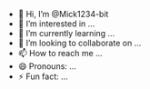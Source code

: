 - 👋 Hi, I’m @Mick1234-bit
- 👀 I’m interested in ...
- 🌱 I’m currently learning ...
- 💞️ I’m looking to collaborate on ...
- 📫 How to reach me ...
- 😄 Pronouns: ...
- ⚡ Fun fact: ...

<!---
Mick1234-bit/Mick1234-bit is a ✨ special ✨ repository because its `` (this file) appears on your GitHub profile.
You can click the Preview link to take a look at your changes.
--->
